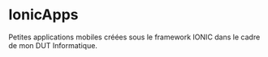 # IonicApps
Petites applications mobiles créées sous le framework IONIC dans le cadre de mon DUT Informatique.
